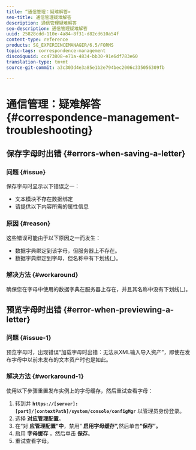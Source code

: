 ```yaml
---
title: “通信管理：疑难解答»
seo-title: 通信管理疑难解答
description: 通信管理疑难解答
seo-description: 通信管理疑难解答
uuid: 25828cdd-110e-4a84-8f31-d82cd610a54f
content-type: reference
products: SG_EXPERIENCEMANAGER/6.5/FORMS
topic-tags: correspondence-management
discoiquuid: cc473808-e71a-4834-bb30-91e6df783e60
translation-type: tm+mt
source-git-commit: a3c303d4e3a85e1b2e794bec2006c335056309fb

---
```



# 通信管理：疑难解答 {#correspondence-management-troubleshooting}

## 保存字母时出错 {#errors-when-saving-a-letter}

### 问题 {#issue}

保存字母时显示以下错误之一：

* 文本模块不存在数据绑定
* 请提供以下内容所需的属性信息

### 原因 {#reason}

这些错误可能由于以下原因之一而发生：

* 数据字典绑定到该字母，但服务器上不存在。
* 数据字典绑定到字母，但名称中有下划线(_)。

### 解决方法 {#workaround}

确保您在字母中使用的数据字典在服务器上存在，并且其名称中没有下划线(_)。

## 预览字母时出错 {#error-when-previewing-a-letter}

### 问题 {#issue-1}

预览字母时，出现错误“加载字母时出错：无法从XML输入导入资产”，即使在发布字母中以前未发布的文本资产时也是如此。

### 解决方法 {#workaround-1}

使用以下步骤重置发布实例上的字母缓存，然后重试查看字母：

1. 转到并 **`https://[server]:[port]/[contextPath]/system/console/configMgr`** 以管理员身份登录。
1. 选择 **对应管理配置**。
1. 在“对 **应管理配置”中**，禁用“ **启用字母缓存”,**&#x200B;然后单击&#x200B;**“保存”。**
1. 启用 **字母缓存** ，然后单击 **保存**。
1. 重试查看字母。

